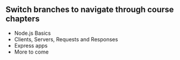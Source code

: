 ## Switch branches to navigate through course chapters

- Node.js Basics
- Clients, Servers, Requests and Responses
- Express apps
- More to come
